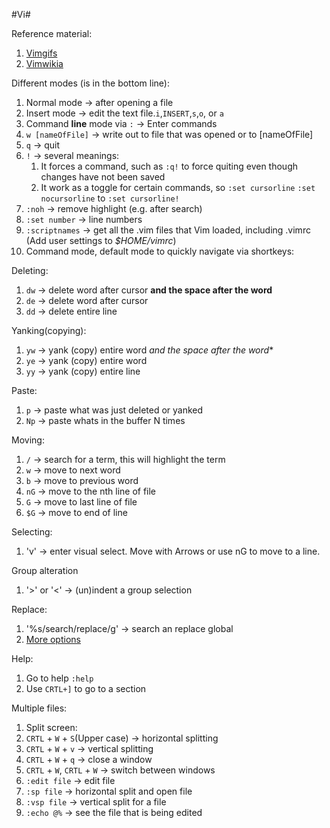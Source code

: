 #Vi#

Reference material:
  1. [Vimgifs](https://vimgifs.com/)
  2. [Vimwikia](http://vim.wikia.com/wiki/Vim_Tips_Wiki)

Different modes (is in the bottom line):

1. Normal mode -> after opening a file
2. Insert mode -> edit the text file.`i`,`INSERT`,`s`,`o`, or `a`
3. Command **line** mode via `:` -> Enter commands
  1. `w [nameOfFile]` -> write out to file that was opened or to [nameOfFile]
  2. `q` -> quit
  3. `!` -> several meanings:
     1. It forces a command, such as `:q!` to force quiting even though changes have not been saved
     2. It work as a toggle for certain commands, so `:set cursorline` `:set nocursorline` to `:set cursorline!`
  4. `:noh` -> remove highlight (e.g. after search)
  5. `:set number` -> line numbers
  6. `:scriptnames` -> get all the .vim files that Vim loaded, including .vimrc (Add user settings to *$HOME/vimrc*)
4. Command mode, default mode to quickly navigate via shortkeys:
 
Deleting:
   
1. `dw` -> delete word after cursor **and the space after the word**
2. `de` -> delete word after cursor
3. `dd` -> delete entire line
 
Yanking(copying):
 
1. `yw` -> yank (copy) entire word *and the space after the word**
2. `ye` -> yank (copy) entire word
3. `yy` -> yank (copy) entire line
   
Paste:

1. `p`  -> paste what was just deleted or yanked
2. `Np` -> paste whats in the buffer N times

Moving:
   
1. `/` -> search for a term, this will highlight the term
2. `w` -> move to next word
3. `b` -> move to previous word
4. `nG` -> move to the nth line of file
5. `G` -> move to last line of file
6. `$G` -> move to end of line

Selecting:

1. 'v' -> enter visual select. Move with Arrows or use nG to move to a line.

Group alteration
1. '>' or '<' -> (un)indent a group selection

Replace:

1. '%s/search/replace/g' -> search an replace global 
2. [More options](http://vim.wikia.com/wiki/Search_and_replace)
 
Help:

1. Go to help `:help`
2. Use `CRTL+]` to go to a section

Multiple files:

1. Split screen:
  1. `CRTL` + `W` + `S`(Upper case) -> horizontal splitting
  2. `CRTL` + `W` + `v` -> vertical splitting
  3. `CRTL` + `W` + `q` -> close a window
  4. `CRTL` + `W`, `CRTL` + `W` -> switch between windows
2. `:edit file` -> edit file
3. `:sp file` -> horizontal split and open file
4. `:vsp file` -> vertical split for a file
5. `:echo @%` -> see the file that is being edited
